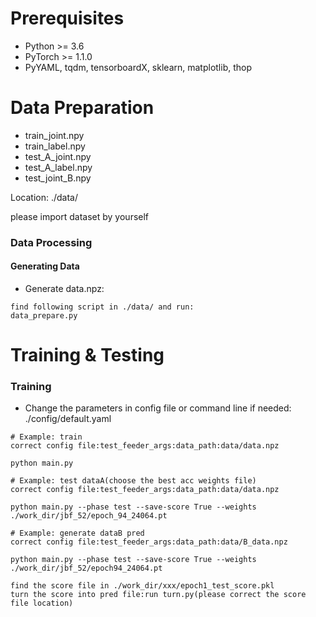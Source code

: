 # Prerequisites

- Python >= 3.6
- PyTorch >= 1.1.0
- PyYAML, tqdm, tensorboardX, sklearn, matplotlib, thop

# Data Preparation

- train_joint.npy
- train_label.npy
- test_A_joint.npy
- test_A_label.npy
- test_joint_B.npy

Location: ./data/

please import dataset by yourself

### Data Processing

#### Generating Data

- Generate data.npz:

```
find following script in ./data/ and run:
data_prepare.py
```


# Training & Testing

### Training

- Change the parameters in config file or command line if needed: ./config/default.yaml

```
# Example: train
correct config file:test_feeder_args:data_path:data/data.npz

python main.py
```

```
# Example: test dataA(choose the best acc weights file)
correct config file:test_feeder_args:data_path:data/data.npz

python main.py --phase test --save-score True --weights ./work_dir/jbf_52/epoch_94_24064.pt

# Example: generate dataB pred
correct config file:test_feeder_args:data_path:data/B_data.npz

python main.py --phase test --save-score True --weights ./work_dir/jbf_52/epoch94_24064.pt

find the score file in ./work_dir/xxx/epoch1_test_score.pkl
turn the score into pred file:run turn.py(please correct the score file location)
```

